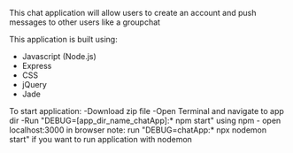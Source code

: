 This chat application will allow users to create an account and push messages to other users like a groupchat

This application is built using:
- Javascript (Node.js)
- Express
- CSS
- jQuery
- Jade

To start application:
    -Download zip file
    -Open Terminal and navigate to app dir
    -Run "DEBUG=[app_dir_name_chatApp]:* npm start" using npm
    - open localhost:3000 in browser
    note: run "DEBUG=chatApp:* npx nodemon start" if you want to run application with nodemon
